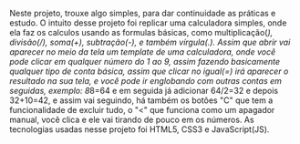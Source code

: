 Neste projeto, trouxe algo simples, para dar continuidade as práticas e estudo.
O intuito desse projeto foi replicar uma calculadora simples, onde ela faz os calculos usando as formulas básicas, como multiplicação(*), divisão(/), soma(+), subtração(-), e também vírgula(.). Assim que abrir vai aparecer no meio da tela um template de uma calculadora, onde você pode clicar em qualquer número do 1 ao 9, assim fazendo basicamente qualquer tipo de conta básica, assim que clicar no igual(=) irá aparecer o resultado na sua tela, e você pode ir englobando com outras contas em seguidas, exemplo: 8*8=64 e em seguida já adicionar 64/2=32 e depois 32+10=42, e assim vai seguindo, há também os botôes "C" que tem a funcionalidade de excluir tudo, o "<" que funciona como um apagador manual, você clica e ele vai tirando de pouco em os números.
As tecnologias usadas nesse projeto foi HTML5, CSS3 e JavaScript(JS).
